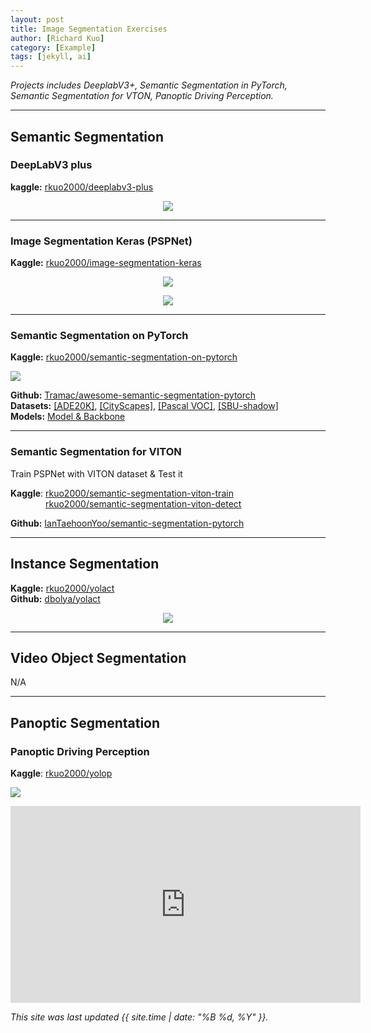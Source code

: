 ```yaml
---
layout: post
title: Image Segmentation Exercises
author: [Richard Kuo]
category: [Example]
tags: [jekyll, ai]
---
```


*Projects includes DeeplabV3+, Semantic Segmentation in PyTorch, Semantic Segmentation for VTON, Panoptic Driving Perception.*

---
## Semantic Segmentation
### DeepLabV3 plus
**kaggle:** [rkuo2000/deeplabv3-plus](https://kaggle.com/rkuo2000/deeplabv3-plus)
<p align="center"><img src="https://github.com/rkuo2000/AI-course/blob/gh-pages/images/deeplabv3_result.png?raw=True"></p>

---
### Image Segmentation Keras (PSPNet)
**Kaggle:** [rkuo2000/image-segmentation-keras](https://kaggle.com/rkuo2000/image-segmentation-keras)
<p align="center"><img src="https://github.com/rkuo2000/AI-course/blob/gh-pages/images/pspnet_peny_mart_result.png?raw=True"></p>
<p align="center"><img src="https://github.com/rkuo2000/AI-course/blob/gh-pages/images/pspnet_ade20k_result.png?raw=True"></p>

---
### Semantic Segmentation on PyTorch
**Kaggle:** [rkuo2000/semantic-segmentation-on-pytorch](https://www.kaggle.com/rkuo2000/semantic-segmentation-on-pytorch)<br />

![](https://github.com/Tramac/awesome-semantic-segmentation-pytorch/blob/master/docs/weimar_000091_000019_gtFine_color.png?raw=True)

**Github:** [Tramac/awesome-semantic-segmentation-pytorch](https://github.com/Tramac/awesome-semantic-segmentation-pytorch)<br />
**Datasets:** [[ADE20K]](http://groups.csail.mit.edu/vision/datasets/ADE20K/), [[CityScapes]](https://www.cityscapes-dataset.com/), [[Pascal VOC]](http://host.robots.ox.ac.uk/pascal/VOC/), [[SBU-shadow]](https://www3.cs.stonybrook.edu/~cvl/projects/shadow_noisy_label/index.html)<br />
**Models:** [Model & Backbone](https://github.com/Tramac/awesome-semantic-segmentation-pytorch/blob/master/docs/DETAILS.md)

---
### Semantic Segmentation for VITON
Train PSPNet with VITON dataset & Test it

**Kaggle**: [rkuo2000/semantic-segmentation-viton-train](https://www.kaggle.com/rkuo2000/semantic-segmentation-viton-train)<br />
&emsp;&emsp;&emsp;&emsp;[rkuo2000/semantic-segmentation-viton-detect](https://www.kaggle.com/rkuo2000/semantic-segmentation-viton-detect)<br />

**Github:** [IanTaehoonYoo/semantic-segmentation-pytorch](https://github.com/IanTaehoonYoo/semantic-segmentation-pytorch)<br />

---
## Instance Segmentation
**Kaggle:** [rkuo2000/yolact](https://www.kaggle.com/rkuo2000/yolact)<br />
**Github:** [dbolya/yolact](https://github.com/dbolya/yolact)<br />
<p align="center"><img src="https://github.com/rkuo2000/AI-course/blob/gh-pages/images/yolact_traffic.jpg?raw=true"></p>

---
## Video Object Segmentation
N/A

---
## Panoptic Segmentation

### Panoptic Driving Perception
**Kaggle**: [rkuo2000/yolop](https://www.kaggle.com/rkuo2000/yolop)<br />

![](https://mdimg.wxwenku.com/getimg/ccdf080c7af7e8a10e9b88444af98393d1f7b49c5e9d65ef2cd827532f32de1fa52314f1ea7a53ff4a598fa8606fdabf.jpg)

<iframe width="560" height="315" src="https://www.youtube.com/embed/4f9YHyqnq0A" title="YouTube video player" frameborder="0" allow="accelerometer; autoplay; clipboard-write; encrypted-media; gyroscope; picture-in-picture" allowfullscreen></iframe>
<br />

*This site was last updated {{ site.time | date: "%B %d, %Y" }}.*

